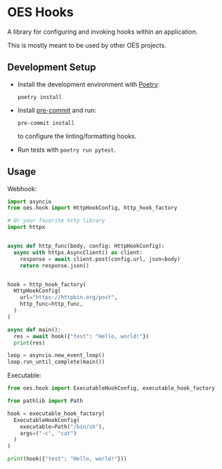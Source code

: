 # OES Hooks

A library for configuring and invoking hooks within an application.

This is mostly meant to be used by other OES projects.

## Development Setup

- Install the development environment with [Poetry](https://python-poetry.org/):

      poetry install

- Install [pre-commit](https://pre-commit.com/) and run:

      pre-commit install

  to configure the linting/formatting hooks.

- Run tests with `poetry run pytest`.


## Usage

Webhook:

```python
import asyncio
from oes.hook import HttpHookConfig, http_hook_factory

# Or your favorite http library
import httpx


async def http_func(body, config: HttpHookConfig):
  async with httpx.AsyncClient() as client:
    response = await client.post(config.url, json=body)
    return response.json()


hook = http_hook_factory(
  HttpHookConfig(
    url="https://httpbin.org/post",
    http_func=http_func,
  )
)

async def main():
  res = await hook({"test": "Hello, world!"})
  print(res)

loop = asyncio.new_event_loop()
loop.run_until_complete(main())
```

Executable:

```python
from oes.hook import ExecutableHookConfig, executable_hook_factory

from pathlib import Path

hook = executable_hook_factory(
  ExecutableHookConfig(
    executable=Path("/bin/sh"),
    args=("-c", "cat")
  )
)

print(hook({"test": "Hello, world!"}))

```

